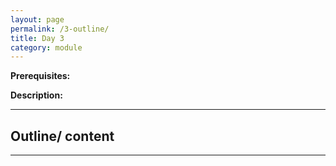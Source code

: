 ```yaml
---
layout: page
permalink: /3-outline/
title: Day 3
category: module
---
```

**Prerequisites:**

**Description:**


---

## Outline/ content


---


<a href="{{site.url}}{{site.baseurl}}/index.html" class="float" download>
<i class="fa fa-home my-float"></i>
</a>
